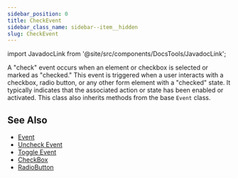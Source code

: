 ```yaml
---
sidebar_position: 0
title: CheckEvent
sidebar_class_name: sidebar--item__hidden
slug: CheckEvent
---
```


import JavadocLink from '@site/src/components/DocsTools/JavadocLink';

<JavadocLink type="foundation" location="com/webforj/component/event/CheckEvent" top='true' />

A "check" event occurs when an element or checkbox is selected or marked as "checked." This event is triggered when a user interacts with a checkbox, radio button, or any other form element with a "checked" state. It typically indicates that the associated action or state has been enabled or activated. This class also inherits methods from the base `Event` class.

## See Also

- [Event](./event)
- [Uncheck Event](./UncheckEvent)
- [Toggle Event](./ToggleEvent)
- [CheckBox](../checkbox)
- [RadioButton](../radiobutton)